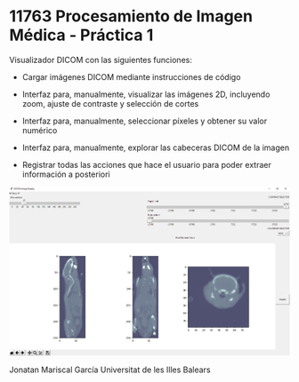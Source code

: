 # 11763 Procesamiento de Imagen Médica - Práctica 1 

Visualizador DICOM con las siguientes funciones: 
- Cargar imágenes DICOM mediante instrucciones de código

- Interfaz para, manualmente, visualizar las imágenes 2D, incluyendo zoom, ajuste de contraste y selección de cortes

- Interfaz para, manualmente, seleccionar píxeles y obtener su valor numérico

- Interfaz para, manualmente, explorar las cabeceras DICOM de la imagen

- Registrar todas las acciones que hace el usuario para poder extraer información a posteriori

![screenshot](view.png)





Jonatan Mariscal García
Universitat de les Illes Balears
